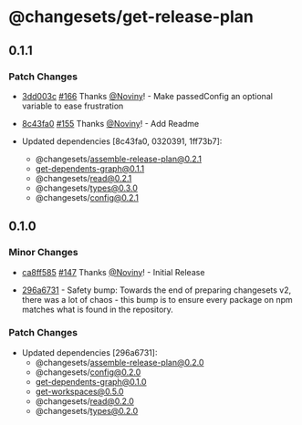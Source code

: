 # @changesets/get-release-plan

## 0.1.1

### Patch Changes

- [3dd003c](https://github.com/atlassian/changesets/commit/3dd003cb0ccadafa083c91f10cf257ee869df042) [#166](https://github.com/atlassian/changesets/pull/166) Thanks [@Noviny](https://github.com/Noviny)! - Make passedConfig an optional variable to ease frustration

* [8c43fa0](https://github.com/atlassian/changesets/commit/8c43fa061e2a5a01e4f32504ed351d261761c8dc) [#155](https://github.com/atlassian/changesets/pull/155) Thanks [@Noviny](https://github.com/Noviny)! - Add Readme

* Updated dependencies [8c43fa0, 0320391, 1ff73b7]:
  - @changesets/assemble-release-plan@0.2.1
  - get-dependents-graph@0.1.1
  - @changesets/read@0.2.1
  - @changesets/types@0.3.0
  - @changesets/config@0.2.1

## 0.1.0

### Minor Changes

- [ca8ff585](https://github.com/atlassian/changesets/commit/ca8ff585) [#147](https://github.com/atlassian/changesets/pull/147) Thanks [@Noviny](https://github.com/Noviny)! - Initial Release

* [296a6731](https://github.com/atlassian/changesets/commit/296a6731) - Safety bump: Towards the end of preparing changesets v2, there was a lot of chaos - this bump is to ensure every package on npm matches what is found in the repository.

### Patch Changes

- Updated dependencies [296a6731]:
  - @changesets/assemble-release-plan@0.2.0
  - @changesets/config@0.2.0
  - get-dependents-graph@0.1.0
  - get-workspaces@0.5.0
  - @changesets/read@0.2.0
  - @changesets/types@0.2.0
